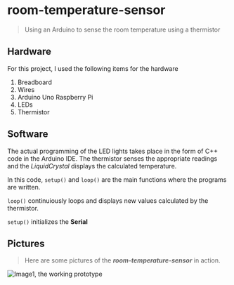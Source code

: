 # room-temperature-sensor
> Using an Arduino to sense the room temperature using a thermistor

## Hardware
For this project, I used the following items for the hardware 
1. Breadboard 
2. Wires 
3. Arduino Uno Raspberry Pi
4. LEDs 
5. Thermistor 

## Software 
The actual programming of the LED lights takes place in the form of C++ code in the Arduino IDE. The thermistor senses the appropriate readings and the *LiquidCrystal* displays the calculated temperature. 

In this code, `setup()` and `loop()` are the main functions where the programs are written.

`loop()` continuiously loops and displays new values calculated by the thermistor.

`setup()` initializes the **Serial**

## Pictures 
> Here are some pictures of the ***room-temperature-sensor*** in action.

![Image1, the working prototype](/assets/images/tux.png)
